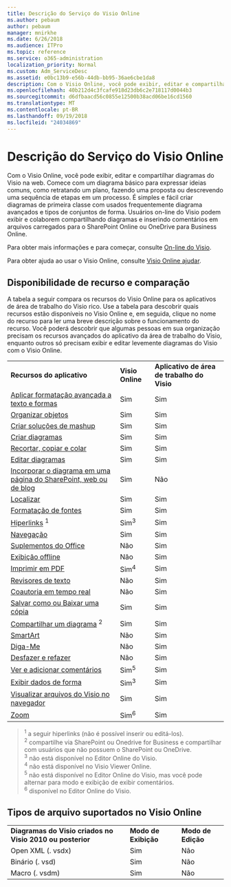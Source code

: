 ```yaml
---
title: Descrição do Serviço do Visio Online
ms.author: pebaum
author: pebaum
manager: mnirkhe
ms.date: 6/26/2018
ms.audience: ITPro
ms.topic: reference
ms.service: o365-administration
localization_priority: Normal
ms.custom: Adm_ServiceDesc
ms.assetid: e0bc13b9-e56b-44db-bb95-36ae6cbe1da8
description: Com o Visio Online, você pode exibir, editar e compartilhar diagramas do Visio na web. Comece com um diagrama básico para expressar ideias comuns, como retratando um plano, fazendo uma proposta ou descrevendo uma sequência de etapas em um processo. É simples e fácil criar diagramas de primeira classe com usados frequentemente diagrama avançados e tipos de conjuntos de forma. Usuários on-line do Visio podem exibir e colaborem compartilhando diagramas e inserindo comentários em arquivos carregados para o SharePoint Online ou OneDrive para Business Online.
ms.openlocfilehash: 40b212d4c3fcafe918d23db6c2e718117d0044b3
ms.sourcegitcommit: d6dfbaacd56c0855e12500b38acd06be16cd1560
ms.translationtype: MT
ms.contentlocale: pt-BR
ms.lasthandoff: 09/19/2018
ms.locfileid: "24034869"
---
```

# <a name="visio-online-service-description"></a>Descrição do Serviço do Visio Online

Com o Visio Online, você pode exibir, editar e compartilhar diagramas do Visio na web. Comece com um diagrama básico para expressar ideias comuns, como retratando um plano, fazendo uma proposta ou descrevendo uma sequência de etapas em um processo. É simples e fácil criar diagramas de primeira classe com usados frequentemente diagrama avançados e tipos de conjuntos de forma. Usuários on-line do Visio podem exibir e colaborem compartilhando diagramas e inserindo comentários em arquivos carregados para o SharePoint Online ou OneDrive para Business Online.
  
Para obter mais informações e para começar, consulte [On-line do Visio](https://products.office.com/en-US/visio/visio-online).
  
Para obter ajuda ao usar o Visio Online, consulte [Visio Online ajudar](https://go.microsoft.com/fwlink/?linkid=855982).
  
## <a name="feature-availability-and-comparison"></a>Disponibilidade de recurso e comparação

A tabela a seguir compara os recursos do Visio Online para os aplicativos de área de trabalho do Visio rico. Use a tabela para descobrir quais recursos estão disponíveis no Visio Online e, em seguida, clique no nome do recurso para ler uma breve descrição sobre o funcionamento do recurso. Você poderá descobrir que algumas pessoas em sua organização precisam os recursos avançados do aplicativo da área de trabalho do Visio, enquanto outros só precisam exibir e editar levemente diagramas do Visio com o Visio Online. 
  
||||
|:-----|:-----|:-----|
|**Recursos do aplicativo** <br/> |**Visio Online** <br/> |**Aplicativo de área de trabalho do Visio** <br/> |
|[Aplicar formatação avançada a texto e formas](visio-online.md#BM_1) <br/> |Sim  <br/> |Sim  <br/> |
|[Organizar objetos](visio-online.md#BM_2) <br/> |Sim  <br/> |Sim  <br/> |
|[Criar soluções de mashup](visio-online.md#BM_3) <br/> |Sim  <br/> |Sim  <br/> |
|[Criar diagramas](visio-online.md#BM_4) <br/> |Sim  <br/> |Sim  <br/> |
|[Recortar, copiar e colar](visio-online.md#BM_5) <br/> |Sim  <br/> |Sim  <br/> |
|[Editar diagramas](visio-online.md#BM_6) <br/> |Sim  <br/> |Sim  <br/> |
|[Incorporar o diagrama em uma página do SharePoint, web ou de blog](visio-online.md#BM_7) <br/> |Sim  <br/> |Não  <br/> |
|[Localizar](visio-online.md#BM_8) <br/> |Sim  <br/> |Sim  <br/> |
|[Formatação de fontes](visio-online.md#BM_9) <br/> |Sim  <br/> |Sim  <br/> |
|[Hiperlinks](visio-online.md#BM_10) <sup>1</sup> <br/> |Sim<sup>3</sup> <br/> |Sim  <br/> |
|[Navegação](visio-online.md#BM_11) <br/> |Sim  <br/> |Sim  <br/> |
|[Suplementos do Office](visio-online.md#BM_12) <br/> |Não  <br/> |Sim  <br/> |
|[Exibição offline](visio-online.md#BM_13) <br/> |Não  <br/> |Sim  <br/> |
|[Imprimir em PDF](visio-online.md#BM_14) <br/> |Sim<sup>4</sup> <br/> |Sim  <br/> |
|[Revisores de texto](visio-online.md#BM_15) <br/> |Não  <br/> |Sim  <br/> |
|[Coautoria em tempo real](visio-online.md#BM_16) <br/> |Não  <br/> |Sim  <br/> |
|[Salvar como ou Baixar uma cópia](visio-online.md#BM_17) <br/> |Sim  <br/> |Sim  <br/> |
|[Compartilhar um diagrama](visio-online.md#BM_18) <sup>2</sup> <br/> |Sim  <br/> |Sim  <br/> |
|[SmartArt](visio-online.md#BM_19) <br/> |Não  <br/> |Sim  <br/> |
|[Diga-Me](visio-online.md#BM_20) <br/> |Não  <br/> |Sim  <br/> |
|[Desfazer e refazer](visio-online.md#BM_21) <br/> |Não  <br/> |Sim  <br/> |
|[Ver e adicionar comentários](visio-online.md#BM_22) <br/> |Sim<sup>5</sup> <br/> |Sim  <br/> |
|[Exibir dados de forma](visio-online.md#BM_23) <br/> |Sim<sup>3</sup> <br/> |Sim  <br/> |
|[Visualizar arquivos do Visio no navegador](visio-online.md#BM_24) <br/> |Sim  <br/> |Sim  <br/> |
|[Zoom](visio-online.md#BM_25) <br/> |Sim<sup>6</sup> <br/> |Sim  <br/> |
   
> <sup>1</sup> a seguir hiperlinks (não é possível inserir ou editá-los). 
<br/><sup>2</sup> compartilhe via SharePoint ou Onedrive for Business e compartilhar com usuários que não possuem o SharePoint ou OneDrive. 
<br/> <sup>3</sup> não está disponível no Editor Online do Visio.
<br/><sup>4</sup> não está disponível no Visio Viewer Online. 
<br/><sup>5</sup> não está disponível no Editor Online do Visio, mas você pode alternar para modo e exibição de exibir comentários. 
<br/><sup>6</sup> disponível no Editor Online do Visio. 
  
## <a name="supported-file-types-in-visio-online"></a>Tipos de arquivo suportados no Visio Online

||||
|:-----|:-----|:-----|
|**Diagramas do Visio criados no Visio 2010 ou posterior** <br/> |**Modo de Exibição** <br/> |**Modo de Edição** <br/> |
|Open XML (. vsdx)  <br/> |Sim  <br/> |Não  <br/> |
|Binário (. vsd)  <br/> |Sim  <br/> |Não  <br/> |
|Macro (. vsdm)  <br/> |Sim  <br/> |Não  <br/> |
   

